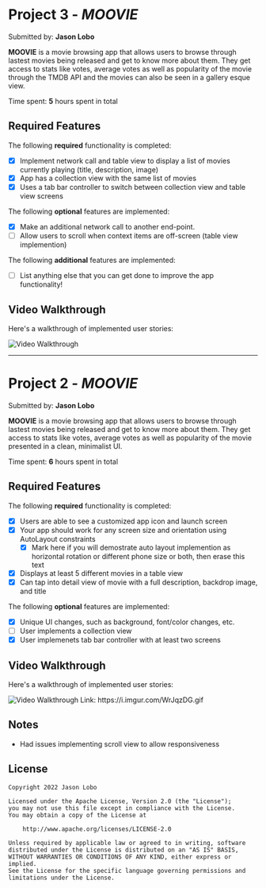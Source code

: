 # Project 3 - *MOOVIE*

Submitted by: **Jason Lobo**

**MOOVIE** is a movie browsing app that allows users to browse through lastest movies being released and get to know more about them.
They get access to stats like votes, average votes as well as popularity of the movie through the TMDB API and the movies can also be seen in a gallery esque view.

Time spent: **5** hours spent in total

## Required Features

The following **required** functionality is completed:

- [x] Implement network call and table view to display a list of movies currently playing (title, description, image)
- [x] App has a collection view with the same list of movies
- [x] Uses a tab bar controller to switch between collection view and table view screens
 
The following **optional** features are implemented:

- [x] Make an additional network call to another end-point.	
- [ ] Allow users to scroll when context items are off-screen (table view implemention)

The following **additional** features are implemented:

- [ ] List anything else that you can get done to improve the app functionality!

## Video Walkthrough

Here's a walkthrough of implemented user stories:

<img src='https://i.imgur.com/rhNE7D6.gif' title='Video Walkthrough' width='MOOVIE App' alt='Video Walkthrough' />

------

# Project 2 - *MOOVIE*

Submitted by: **Jason Lobo**

**MOOVIE** is a movie browsing app that allows users to browse through lastest movies being released and get to know more about them.
They get access to stats like votes, average votes as well as popularity of the movie presented in a clean, minimalist UI.

Time spent: **6** hours spent in total

## Required Features

The following **required** functionality is completed:

- [x] Users are able to see a customized app icon and launch screen
- [x] Your app should work for any screen size and orientation using AutoLayout constraints
  - [x] Mark here if you will demostrate auto layout implemention as horizontal rotation or different phone size or both, then erase this text
- [x] Displays at least 5 different movies in a table view
- [x] Can tap into detail view of movie with a full description, backdrop image, and title
 
The following **optional** features are implemented:

- [x] Unique UI changes, such as background, font/color changes, etc.
- [ ] User implements a collection view
- [x] User implemenets tab bar controller with at least two screens

## Video Walkthrough

Here's a walkthrough of implemented user stories:

<img src="https://i.imgur.com/WrJqzDG.gif" title='Video Walkthrough' alt='Video Walkthrough' />
Link: https://i.imgur.com/WrJqzDG.gif

## Notes

- Had issues implementing scroll view to allow responsiveness

## License

    Copyright 2022 Jason Lobo

    Licensed under the Apache License, Version 2.0 (the "License");
    you may not use this file except in compliance with the License.
    You may obtain a copy of the License at

        http://www.apache.org/licenses/LICENSE-2.0

    Unless required by applicable law or agreed to in writing, software
    distributed under the License is distributed on an "AS IS" BASIS,
    WITHOUT WARRANTIES OR CONDITIONS OF ANY KIND, either express or implied.
    See the License for the specific language governing permissions and
    limitations under the License.
